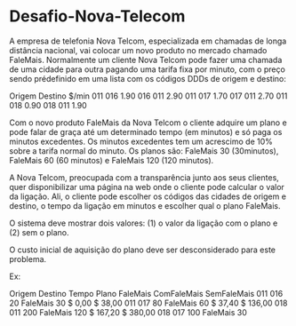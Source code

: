# Desafio-Nova-Telecom

A empresa de telefonia Nova Telcom, especializada em chamadas de longa distância nacional, vai colocar um novo produto no mercado chamado FaleMais.
Normalmente um cliente Nova Telcom pode fazer uma chamada de uma cidade para outra pagando uma tarifa fixa por minuto, com o preço sendo prédefinido
em uma lista com os códigos DDDs de origem e destino:

Origem	Destino	  $/min
011	      016	    1.90
016	      011	    2.90
011	      017	    1.70
017	      011	    2.70
011	      018	    0.90
018	      011	    1.90


Com o novo produto FaleMais da Nova Telcom o cliente adquire um plano e pode falar de graça até um determinado tempo (em minutos) e só paga os minutos excedentes. Os minutos excedentes tem um acrescimo de 10% sobre a tarifa normal do minuto. Os planos são:
FaleMais 30 (30minutos), 
FaleMais 60 (60 minutos) e 
FaleMais 120 (120 minutos).

A Nova Telcom, preocupada com a transparência junto aos seus clientes, quer disponibilizar uma página na web onde o cliente pode calcular o valor da ligação. Ali, o cliente pode escolher os códigos das cidades de origem e destino, o tempo da ligação em minutos e escolher qual o plano FaleMais. 

O sistema deve mostrar dois valores:
(1) o valor da ligação com o plano e
(2) sem o plano.

O custo inicial de aquisição do plano deve ser desconsiderado para este problema.

Ex:

Origem  Destino   Tempo   Plano FaleMais ComFaleMais SemFaleMais
011       016       20      FaleMais 30     $ 0,00     $ 38,00
011       017       80      FaleMais 60    $ 37,40    $ 136,00
018       011      200      FaleMais 120  $ 167,20    $ 380,00
018       017      100      FaleMais 30 


